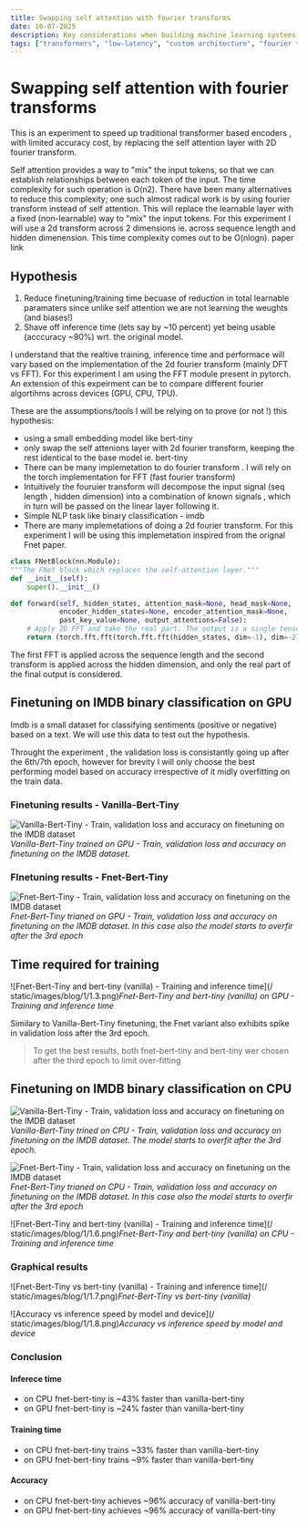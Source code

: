 ```yaml
---
title: Swapping self attention with fourier transforms
date: 10-07-2025
description: Key considerations when building machine learning systems that need to perform reliably in production environments.
tags: ["transformers", "low-latency", "custom architecture", "fourier transform"]
---
```


# Swapping self attention with fourier transforms

This is an experiment to speed up traditional transformer based encoders , with limited accuracy cost, by replacing the self attention layer with 2D fourier transform.  

Self attention provides a way to "mix" the input tokens, so that we can establish relationships between each token of the input. The time complexity for such operation is O(n2). 
There have been many alternatives to reduce this complexity; one such almost radical work is by using fourier transform instead of self attention. This will replace the learnable layer with a fixed (non-learnable) way to "mix" the input tokens. 
For this experiment I will use a 2d transform across 2 dimensions ie. across sequence length and hidden dimenension. This time complexity comes out to be O(nlogn). paper link


## Hypothesis

1. Reduce finetuning/training time becuase of reduction in total learnable paramaters since unlike self attention we are not learning the weughts (and biases!)
2. Shave off inference time (lets say by ~10 percent) yet being usable (acccuracy ~90%) wrt. the original model.

I understand that the realtive training, inference time and performace will vary based on the implementation of the 2d fourier transform (mainly DFT vs FFT). For this experiment I am using the FFT module present in pytorch. An extension of this expeirment can be to compare different fourier algortihms across devices (GPU, CPU, TPU).  

These are the assumptions/tools I will be relying on to prove (or not !) this hypothesis:

- using a small embedding model like bert-tiny
- only swap the self attenions layer with 2d fourier transform, keeping the rest identical to the base model ie. bert-tiny
- There can be many implemetation to do fourier transform . I will rely on the torch implementation for FFT (fast fourier transform)
- Intuitively the fouruier transform will decompose the input signal (seq length , hidden dimension) into a combination of known signals , which in turn will be passed on the linear layer following it. 
- Simple NLP task like binary classification - imdb 
- There are many implemetations of doing a 2d fourier transform. For this experiment I will be using this implemetation inspired from the orignal Fnet paper.
```python
class FNetBlock(nn.Module):
"""The FNet block which replaces the self-attention layer."""
def __init__(self):
    super().__init__()

def forward(self, hidden_states, attention_mask=None, head_mask=None,
            encoder_hidden_states=None, encoder_attention_mask=None,
            past_key_value=None, output_attentions=False):
    # Apply 2D FFT and take the real part. The output is a single tensor.
    return (torch.fft.fft(torch.fft.fft(hidden_states, dim=-1), dim=-2).real,)
```
The first FFT is applied across the sequence length and the second transform is applied across the hidden dimension, and only the real part of the final output is considered. 

##  Finetuning on IMDB binary classification on GPU

Imdb is a small dataset for classifying sentiments (positive or negative) based on a text. We will use this data to test out the hypothesis. 

Throught the experiment , the validation loss is consistantly going up after the 6th/7th epoch, however for brevity I will only choose the best performing model based on accuracy irrespective of it midly overfitting on the train data. 

### Finetuning results - Vanilla-Bert-Tiny
![Vanilla-Bert-Tiny - Train, validation loss and accuracy on finetuning on the IMDB dataset](/static/images/blog/1/1.1.png)*Vanilla-Bert-Tiny trained on GPU - Train, validation loss and accuracy on finetuning on the IMDB dataset.*

### FInetuning results - Fnet-Bert-Tiny
![Fnet-Bert-Tiny - Train, validation loss and accuracy on finetuning on the IMDB dataset ](/static/images/blog/1/1.2.png)*Fnet-Bert-Tiny trianed on GPU - Train, validation loss and accuracy on finetuning on the IMDB dataset. In this case also the model starts to overfir after the 3rd epoch*

## Time required for training

![Fnet-Bert-Tiny and bert-tiny (vanilla) - Training and inference time](/
static/images/blog/1/1.3.png)*Fnet-Bert-Tiny and bert-tiny (vanilla) on GPU - Training and inference time*

Similary to Vanilla-Bert-Tiny finetuning, the Fnet variant also exhibits spike in validation loss after the 3rd epoch.

> To get the best results, both fnet-bert-tiny and bert-tiny wer chosen after the third epoch to limit over-fitting

## Finetuning on IMDB binary classification on CPU


![Vanilla-Bert-Tiny - Train, validation loss and accuracy on finetuning on the IMDB dataset](/static/images/blog/1/1.4.png)*Vanilla-Bert-Tiny trined on CPU - Train, validation loss and accuracy on finetuning on the IMDB dataset. The model starts to overfit after the 3rd epoch.*


![Fnet-Bert-Tiny - Train, validation loss and accuracy on finetuning on the IMDB dataset](/static/images/blog/1/1.5.png)*Fnet-Bert-Tiny trianed on CPU - Train, validation loss and accuracy on finetuning on the IMDB dataset. In this case also the model starts to overfir after the 3rd epoch*

![Fnet-Bert-Tiny and bert-tiny (vanilla) - Training and inference time](/
static/images/blog/1/1.6.png)*Fnet-Bert-Tiny and bert-tiny (vanilla) on CPU - Training and inference time*

### Graphical results 
![Fnet-Bert-Tiny vs bert-tiny (vanilla) - Training and inference time](/
static/images/blog/1/1.7.png)*Fnet-Bert-Tiny vs bert-tiny (vanilla)*

![Accuracy vs inference speed by model and device](/
static/images/blog/1/1.8.png)*Accuracy vs inference speed by model and device*

### Conclusion

#### Inferece time

- on CPU fnet-bert-tiny is ~43% faster than vanilla-bert-tiny
- on GPU fnet-bert-tiny is ~24% faster than vanilla-bert-tiny

#### Training time

- on CPU fnet-bert-tiny trains ~33% faster than vanilla-bert-tiny
- on GPU fnet-bert-tiny trains ~9% faster than vanilla-bert-tiny

#### Accuracy

- on CPU fnet-bert-tiny achieves ~96% accuracy of vanilla-bert-tiny
- on GPU fnet-bert-tiny achieves ~96% accuracy of vanilla-bert-tiny